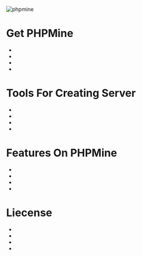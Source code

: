 ![phpmine](https://cloud.githubusercontent.com/assets/28599276/26448759/148a1b18-414f-11e7-9fbb-9741cedac1e7.jpg)

# Get PHPMine
-
-
-
-



# Tools For Creating Server
-
-
-
-



# Features On PHPMine
-
-
-
-



# Liecense
-
-
-
-
